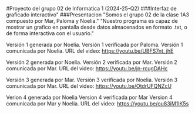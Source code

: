 #Proyecto del grupo 02 de Informatica 1 (2024-25-Q2) 
###Interfaz de graficado interactivo"
###Presentacion
"Somos  el grupo 02 de la clase 1A3 compuesto por Mar, Paloma y Noelia." 
"Nuestro programa es capaz de mostrar un grafico en pantalla desde datos almacenados en formato .txt, o de forma interactiva con el usuario."
 
Versión 1 generada por Noelia.
Versión 1 verificada por Paloma.
Versión 1 comunicada por Noelia.
URL del video: https://youtu.be/UBFS7nt_jhE

Versión 2 generada por Noelia.
Versión 2 verificada por Mar.
Versión 2 comunicada por Mar.
URL del video: https://youtu.be/jn-rcugDAHc

Versión 3 generada por Mar.
Versión 3 verificada por Noelia.
Versión 3 comunicada por Mar.
URL del video: https://youtu.be/OtdrUFQNZcU

Verion 4 generada por Noelia
Version 4 verificada por Mar
Version 4 comunicada por Mar y Noelia.
URL del video: https://youtu.be/ou83iM1IK5s

